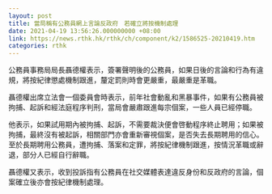```yaml
---
layout: post
title: 當局稱有公務員網上言論反政府　若確立將按機制處理　
date: 2021-04-19 13:56:26.000000000 +08:00
link: https://news.rthk.hk/rthk/ch/component/k2/1586525-20210419.htm
categories: rthk
---
```


公務員事務局局長聶德權表示，簽署聲明後的公務員，如果日後的言論和行為有違規，將按紀律懲處機制跟進，釐定罰則時會更嚴重，最嚴重是革職。

聶德權出席立法會一個委員會時表示，前年社會動亂和黑暴事件，如果有公務員被拘捕、起訴和經法庭程序判刑，當局會嚴肅跟進每宗個案，一些人員已經停職。

他表示，如果試用期內被拘捕、起訴，不需要裁決便會啓動程序終止聘用；如果被拘捕，最終沒有被起訴，相關部門亦會重新審視個案，是否失去長期聘用的信心。至於長期聘用公務員，遭拘捕、落案和定罪，將按紀律機制跟進，按情況革職或辭退，部分人已經自行辭職。

聶德權又表示，收到投訴指有公務員在社交媒體表達違反身份和反政府的言論，個案確立後亦會按紀律機制處理。
